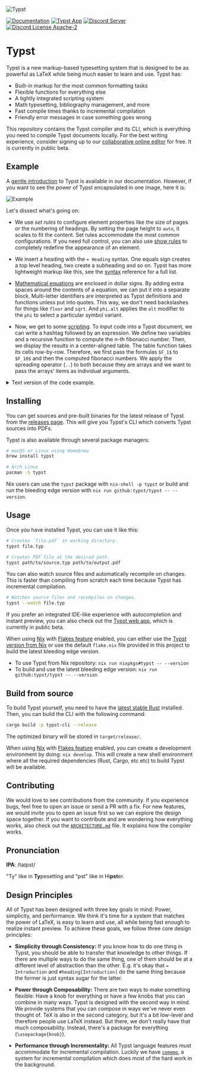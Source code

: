 ![Typst][typst banner]

[![Documentation][typst documentation]][typst documentation link]
[![Typst App][typst app]][typst app link]
[![Discord Server][typst discord]][typst discord link]
[![Discord License Apache-2][typst license]][typst license link]

# Typst

Typst is a new markup-based typesetting system that is designed to be as
powerful as LaTeX while being much easier to learn and use. Typst has:

- Built-in markup for the most common formatting tasks
- Flexible functions for everything else
- A tightly integrated scripting system
- Math typesetting, bibliography management, and more
- Fast compile times thanks to incremental compilation
- Friendly error messages in case something goes wrong

This repository contains the Typst compiler and its CLI, which is everything you
need to compile Typst documents locally. For the best writing experience,
consider signing up to our [collaborative online editor][app] for free. It is
currently in public beta.

## Example

A [gentle introduction][tutorial] to Typst is available in our documentation.
However, if you want to see the power of Typst encapsulated in one image, here
it is:

![Example][typst example]

Let's dissect what's going on:

- We use _set rules_ to configure element properties like the size of pages or
  the numbering of headings. By setting the page height to `auto`, it scales to
  fit the content. Set rules accommodate the most common configurations. If you
  need full control, you can also use [show rules][show] to completely redefine
  the appearance of an element.

- We insert a heading with the `= Heading` syntax. One equals sign creates a top
  level heading, two create a subheading and so on. Typst has more lightweight
  markup like this, see the [syntax] reference for a full list.

- [Mathematical equations][math] are enclosed in dollar signs. By adding extra
  spaces around the contents of a equation, we can put it into a separate block.
  Multi-letter identifiers are interpreted as Typst definitions and functions
  unless put into quotes. This way, we don't need backslashes for things like
  `floor` and `sqrt`. And `phi.alt` applies the `alt` modifier to the `phi` to
  select a particular symbol variant.

- Now, we get to some [scripting]. To input code into a Typst document, we can
  write a hashtag followed by an expression. We define two variables and a
  recursive function to compute the n-th fibonacci number. Then, we display the
  results in a center-aligned table. The table function takes its cells
  row-by-row. Therefore, we first pass the formulas `$F_1$` to `$F_10$` and then
  the computed fibonacci numbers. We apply the spreading operator (`..`) to both
  because they are arrays and we want to pass the arrays' items as individual
  arguments.

<details>
  <summary>Text version of the code example.</summary>

```text
#set page(width: 10cm, height: auto)
#set heading(numbering: "1.")

= Fibonacci sequence
The Fibonacci sequence is defined through the
recurrence relation $F_n = F_(n-1) + F_(n-2)$.
It can also be expressed in _closed form:_

$ F_n = round(1 / sqrt(5) phi.alt^n), quad
  phi.alt = (1 + sqrt(5)) / 2 $

#let count = 8
#let nums = range(1, count + 1)
#let fib(n) = (
  if n <= 2 { 1 }
  else { fib(n - 1) + fib(n - 2) }
)

The first #count numbers of the sequence are:

#align(center, table(
  columns: count,
  ..nums.map(n => $F_#n$),
  ..nums.map(n => str(fib(n))),
))
```

</details>

## Installing

You can get sources and pre-built binaries for the latest release of Typst from
the [releases page][releases]. This will give you Typst's CLI which converts
Typst sources into PDFs.

Typst is also available through several package managers:

```sh
# macOS or Linux using Homebrew
brew install typst

# Arch Linux
pacman -S typst
```

Nix users can use the `typst` package with `nix-shell -p typst` or build and run
the bleeding edge version with `nix run github:typst/typst -- --version`.

## Usage

Once you have installed Typst, you can use it like this:

```sh
# Creates `file.pdf` in working directory.
typst file.typ

# Creates PDF file at the desired path.
typst path/to/source.typ path/to/output.pdf
```

You can also watch source files and automatically recompile on changes. This is
faster than compiling from scratch each time because Typst has incremental
compilation.

```sh
# Watches source files and recompiles on changes.
typst --watch file.typ
```

If you prefer an integrated IDE-like experience with autocompletion and instant
preview, you can also check out the [Typst web app][app], which is currently in
public beta.

When using [Nix][nix] with [Flakes feature][nix flake] enabled, you can either
use the [Typst version from Nix][typst version from nix] or use the default
`flake.nix` file provided in this project to build the latest bleeding edge
version.

- To use Typst from Nix repository: `nix run nixpkgs#typst -- --version`
- To build and use the latest bleeding edge version:
  `nix run github:typst/typst -- --version`

## Build from source

To build Typst yourself, you need to have the [latest stable Rust][rust]
installed. Then, you can build the CLI with the following command:

```sh
cargo build -p typst-cli --release
```

The optimized binary will be stored in `target/release/`.

When using [Nix][nix] with [Flakes feature][nix flake] enabled, you can create a
development environment by doing: `nix develop`. This will create a new shell
environment where all the required dependencies (Rust, Cargo, etc etc) to build
Typst will be available.

## Contributing

We would love to see contributions from the community. If you experience bugs,
feel free to open an issue or send a PR with a fix. For new features, we would
invite you to open an issue first so we can explore the design space together.
If you want to contribute and are wondering how everything works, also check out
the [`ARCHITECTURE.md`][architecture] file. It explains how the compiler works.

## Pronunciation

**IPA**: /taɪpst/

"Ty" like in **Ty**pesetting and "pst" like in Hi**pst**er.

## Design Principles

All of Typst has been designed with three key goals in mind: Power, simplicity,
and performance. We think it's time for a system that matches the power of
LaTeX, is easy to learn and use, all while being fast enough to realize instant
preview. To achieve these goals, we follow three core design principles:

- **Simplicity through Consistency:** If you know how to do one thing in Typst,
  you should be able to transfer that knowledge to other things. If there are
  multiple ways to do the same thing, one of them should be at a different level
  of abstraction than the other. E.g. it's okay that `= Introduction` and
  `#heading[Introduction]` do the same thing because the former is just syntax
  sugar for the latter.

- **Power through Composability:** There are two ways to make something
  flexible: Have a knob for everything or have a few knobs that you can combine
  in many ways. Typst is designed with the second way in mind. We provide
  systems that you can compose in ways we've never even thought of. TeX is also
  in the second category, but it's a bit low-level and therefore people use
  LaTeX instead. But there, we don't really have that much composability.
  Instead, there's a package for everything (`\usepackage{knob}`).

- **Performance through Incrementality:** All Typst language features must
  accommodate for incremental compilation. Luckily we have [`comemo`], a system
  for incremental compilation which does most of the hard work in the
  background.

[docs]: https://typst.app/docs/
[app]: https://typst.app/
[discord]: https://discord.gg/2uDybryKPe
[tutorial]: https://typst.app/docs/tutorial/
[show]: https://typst.app/docs/reference/styling/#show-rules
[math]: https://typst.app/docs/reference/math/
[syntax]: https://typst.app/docs/reference/syntax/
[scripting]: https://typst.app/docs/reference/scripting/
[rust]: https://rustup.rs/
[releases]: https://github.com/typst/typst/releases/
[architecture]: https://github.com/typst/typst/blob/main/ARCHITECTURE.md
[`comemo`]: https://github.com/typst/comemo/
[typst banner]:
  https://user-images.githubusercontent.com/17899797/226108480-722b770e-6313-40d7-84f2-26bebb55a281.png
[typst documentation]:
  https://img.shields.io/website?down_message=offline&label=docs&up_color=007aff&up_message=online&url=https%3A%2F%2Ftypst.app%2Fdocs
[typst documentation link]: https://typst.app/docs/
[typst app]:
  https://img.shields.io/website?down_message=offline&label=typst.app&up_color=239dad&up_message=online&url=https%3A%2F%2Ftypst.app
[typst app link]: https://typst.app/
[typst discord]:
  https://img.shields.io/discord/1054443721975922748?color=5865F2&label=discord&labelColor=555
[typst discord link]: https://discord.gg/2uDybryKPe
[typst license]: https://img.shields.io/badge/license-Apache%202-brightgreen
[typst license link]: https://github.com/typst/typst/blob/main/LICENSE
[typst example]:
  https://user-images.githubusercontent.com/17899797/228031796-ced0e452-fcee-4ae9-92da-b9287764ff25.png
[nix]: https://nixos.org/
[nix flake]: https://nixos.wiki/wiki/Flakes
[typst version from nix]:
  https://search.nixos.org/packages?channel=unstable&show=typst&from=0&size=50&sort=relevance&type=packages&query=typst
